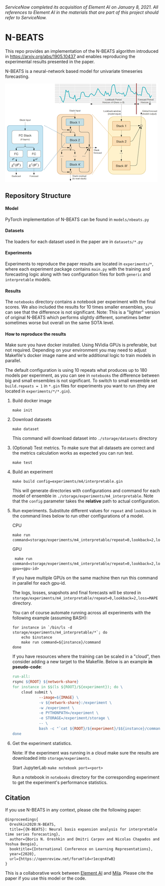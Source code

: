 *ServiceNow completed its acquisition of Element AI on January 8, 2021. All references to Element AI in the materials that are part of this project should refer to ServiceNow.*

# N-BEATS

This repo provides an implementation of the N-BEATS algorithm introduced in
https://arxiv.org/abs/1905.10437 and enables reproducing the experimental
results presented in the paper.

N-BEATS is a neural-network based model for univariate timeseries forecasting.

![N-BEATS Architecture](nbeats.png)

## Repository Structure

#### Model
PyTorch implementation of N-BEATS can be found in `models/nbeats.py`

#### Datasets
The loaders for each dataset used in the paper are in `datasets/*.py`

#### Experiments
Experiments to reproduce the paper results are located in `experiments/*`, 
where each experiment package contains `main.py` with the training and forecasting logic along 
with two configuration files for both `generic` and `interpretable` models.

#### Results
The `notebooks` directory contains a notebook per experiment with the final scores. 
We also included the results for 10 times smaller ensembles, 
you can see that the difference is not significant.
Note: This is a "lighter" version of original N-BEATS which performs slightly different, 
sometimes better sometimes worse but overall on the same SOTA level.

#### How to reproduce the results
Make sure you have docker installed. Using NVidia GPUs is preferable, but not required.
Depending on your environment you may need to adjust Makefile's docker image name and
write additional logic to train models in parallel.

The default configuration is using 10 repeats what produces up to 180 models per experiment, as you can
see in `notebooks` the difference between big and small ensembles is not significant. 
To switch to small ensemble set `build.repeats = 1` in `*.gin` files for experiments you want to run
(they are located in `experiments/*/*.gin`).

1. Build docker image
    ```shell script
    make init
    ```

1. Download datasets
    ```shell script
    make dataset
    ```
   This command will download dataset into `./storage/datasets` directory

1. (Optional) Test metrics. To make sure that all datasets are correct and the metrics 
calculation works as expected you can run test.  
    ```shell script
    make test
    ```

1. Build an experiment
    ```shell script
    make build config=experiments/m4/interpretable.gin
    ```
   This will generate directories with configurations and command for each model of ensemble 
   in `./storage/experiments/m4_interpretable`. Note that the `config` parameter takes the **relative** 
   path to actual configuration.

1. Run experiments.
   Substitute different values for `repeat` and `lookback` in the command lines below to
   run other configurations of a model.
    
    CPU
    ```shell script
    make run command=storage/experiments/m4_interpretable/repeat=0,lookback=2,loss=MAPE/command
    ```
    GPU 
    ```shell script
     make run command=storage/experiments/m4_interpretable/repeat=0,lookback=2,loss=MAPE/command gpu=<gpu-id>
     ```
    If you have multiple GPUs on the same machine then run this command in parallel for each gpu-id.
   
    The logs, losses, snapshots and final forecasts will be stored in 
    `storage/experiments/m4_interpretable/repeat=0,lookback=2,loss=MAPE` directory.

    You can of course automate running across all experiments with the following example (assuming BASH):
    ```shell script
    for instance in `/bin/ls -d storage/experiments/m4_interpretable/*`; do 
        echo $instance
        make run command=${instance}/command
    done
    ```

    If you have resources where the training can be scaled in a "cloud", then consider adding a new target
    to the Makefile. Below is an example **in pseudo-code**:

    ```makefile
    run-all:
	rsync ${ROOT} ${network-share}
	for instance in $$(ls ${ROOT}/${experiment}); do \
		cloud submit \
				--image=${IMAGE} \
				-v ${network-share}:/experiment \
				-w /experiment \
				-e PYTHONPATH=/experiment \
				-e STORAGE=/experiment/storage \
				-- \
				bash -c "`cat ${ROOT}/${experiment}/$${instance}/command`"; \
	done
    ```
1. Get the experiment statistics.
    
    Note: If the experiment was running in a cloud make sure the results are downloaded into `storage/experiments`.
    
    Start JupyterLab `make notebook port=<port>`
    
    Run a notebook in `notebooks` directory for the corresponding experiment to get the 
    experiment's performance statistics.
 
## Citation

If you use N-BEATS in any context, please cite the following paper:

```
@inproceedings{
  Oreshkin2020:N-BEATS,
  title={{N-BEATS}: Neural basis expansion analysis for interpretable time series forecasting},
  author={Boris N. Oreshkin and Dmitri Carpov and Nicolas Chapados and Yoshua Bengio},
  booktitle={International Conference on Learning Representations},
  year={2020},
  url={https://openreview.net/forum?id=r1ecqn4YwB}
}
```

This is a collaborative work between [Element AI](https://www.elementai.com) and [Mila](https://www.mila.quebec).
Please cite the paper if you use this model or the code.
